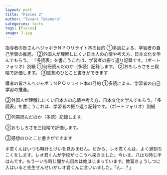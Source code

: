 ```yaml
---
layout: post
title: "Pieces 2"
author: "Tevaro Takamura"
categories: facts
tags: [Pieces]
image: 2.jpg
---
```


指導者の皆さんへジャボラＮＰＯリライト本の目的
①多読による、学習者の自己学習の推進。
②外国人が理解しにくい日本人の心情や考え方、日本文化を学んでもらう。
『多読表』を書こうこれは、学習者の振り返り記録です。（ポートフォリオ）別紙
①何冊読んだのか（多読）記録します。
②おもしろさを三段階で評価します。
③感想のひとこと書きができます


導者の皆さんへジャボラＮＰＯリライト本の目的
①多読による、学習者の自己学習の推進。

②外国人が理解しにくい日本人の心情や考え方、日本文化を学んでもらう。『多読表』を書こうこれは、学習者の振り返り記録です。（ポートフォリオ）別紙

①何冊読んだのか（多読）記録します。

②おもしろさを三段階で評価します。

③感想のひとこと書きができます

オ君くんはいつも時計とけいを見みません。だから、レオ君くんは、よく遅刻ちこくをします。レオ君くんが学校がっこうへ来きました。今いま、八はち時じ半はんです。もう一いち時じ間かん目めは始はじまっています。教室きょうしつに入はいると先生せんせいがレオ君くんに言いいました。「ん…？」
